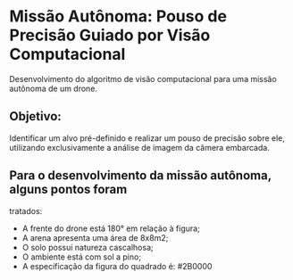 # Missão Autônoma: Pouso de Precisão Guiado por Visão Computacional

Desenvolvimento do algoritmo de visão computacional para uma missão autônoma de um drone. 
## Objetivo:
Identificar um alvo pré-definido e realizar um pouso de precisão sobre ele, utilizando exclusivamente a análise de imagem da câmera embarcada.

## Para o desenvolvimento da missão autônoma, alguns pontos foram 
tratados:
* A frente do drone está 180° em relação à figura;
* A arena apresenta uma área de 8x8m2;
* O solo possui natureza cascalhosa;
* O ambiente está com sol a pino;
* A especificação da figura do quadrado é: #2B0000

